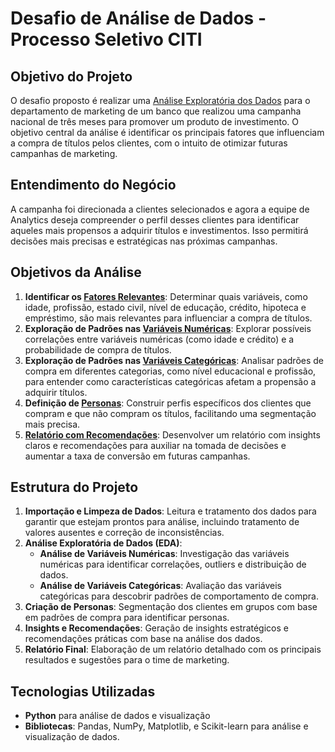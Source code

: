 # Desafio de Análise de Dados - Processo Seletivo CITI

## Objetivo do Projeto
O desafio proposto é realizar uma [Análise Exploratória dos Dados](https://github.com/Danidiasf/Desafio_IDFIN_PTC/blob/main/EDA_desafioIDFIN_PTC.ipynb) para o departamento de marketing de um banco que realizou uma campanha nacional de três meses para promover um produto de investimento. O objetivo central da análise é identificar os principais fatores que influenciam a compra de títulos pelos clientes, com o intuito de otimizar futuras campanhas de marketing.

## Entendimento do Negócio
A campanha foi direcionada a clientes selecionados e agora a equipe de Analytics deseja compreender o perfil desses clientes para identificar aqueles mais propensos a adquirir títulos e investimentos. Isso permitirá decisões mais precisas e estratégicas nas próximas campanhas.

## Objetivos da Análise
1. **Identificar os [Fatores Relevantes](https://github.com/Danidiasf/Desafio_IDFIN_PTC/blob/main/fatores_relevantes.ipynb)**: Determinar quais variáveis, como idade, profissão, estado civil, nível de educação, crédito, hipoteca e empréstimo, são mais relevantes para influenciar a compra de títulos.
2. **Exploração de Padrões nas [Variáveis Numéricas](https://github.com/Danidiasf/Desafio_IDFIN_PTC/blob/main/Relat%C3%B3rioIDFIN.ipynb)**: Explorar possíveis correlações entre variáveis numéricas (como idade e crédito) e a probabilidade de compra de títulos.
3. **Exploração de Padrões nas [Variáveis Categóricas](https://github.com/Danidiasf/Desafio_IDFIN_PTC/blob/main/Relat%C3%B3rioIDFIN.ipynb)**: Analisar padrões de compra em diferentes categorias, como nível educacional e profissão, para entender como características categóricas afetam a propensão a adquirir títulos.
4. **Definição de [Personas](https://github.com/Danidiasf/Desafio_IDFIN_PTC/blob/main/Personas_IDFIN_PTC.ipynb)**: Construir perfis específicos dos clientes que compram e que não compram os títulos, facilitando uma segmentação mais precisa.
5. **[Relatório com Recomendações](https://github.com/Danidiasf/Desafio_IDFIN_PTC/blob/main/Relat%C3%B3rioIDFIN.ipynb)**: Desenvolver um relatório com insights claros e recomendações para auxiliar na tomada de decisões e aumentar a taxa de conversão em futuras campanhas.

## Estrutura do Projeto
1. **Importação e Limpeza de Dados**: Leitura e tratamento dos dados para garantir que estejam prontos para análise, incluindo tratamento de valores ausentes e correção de inconsistências.
2. **Análise Exploratória de Dados (EDA)**:
   - **Análise de Variáveis Numéricas**: Investigação das variáveis numéricas para identificar correlações, outliers e distribuição de dados.
   - **Análise de Variáveis Categóricas**: Avaliação das variáveis categóricas para descobrir padrões de comportamento de compra.
3. **Criação de Personas**: Segmentação dos clientes em grupos com base em padrões de compra para identificar personas.
4. **Insights e Recomendações**: Geração de insights estratégicos e recomendações práticas com base na análise dos dados.
5. **Relatório Final**: Elaboração de um relatório detalhado com os principais resultados e sugestões para o time de marketing.

## Tecnologias Utilizadas
- **Python** para análise de dados e visualização
- **Bibliotecas**: Pandas, NumPy, Matplotlib, e Scikit-learn para análise e visualização de dados.

